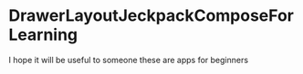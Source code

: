 # DrawerLayoutJeckpackComposeForLearning
I hope it will be useful to someone
these are apps for beginners
